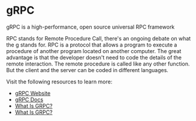 # gRPC

gRPC is a high-performance, open source universal RPC framework

RPC stands for Remote Procedure Call, there's an ongoing debate on what the g stands for. RPC is a protocol that allows a program to execute a procedure of another program located on another computer. The great advantage is that the developer doesn't need to code the details of the remote interaction. The remote procedure is called like any other function. But the client and the server can be coded in different languages.

Visit the following resources to learn more:

- [gRPC Website](https://grpc.io/)
- [gRPC Docs](https://grpc.io/docs/)
- [What Is GRPC?](https://www.wallarm.com/what/the-concept-of-grpc)
- [What Is GRPC?](https://www.youtube.com/watch?v=hVrwuMnCtok)
